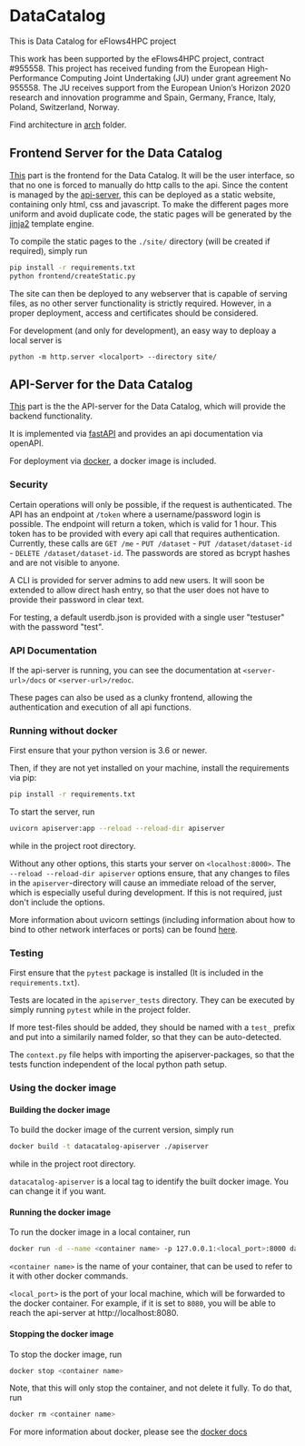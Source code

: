 # DataCatalog

This is Data Catalog for eFlows4HPC project

This work has been supported by the eFlows4HPC project, contract #955558. This project has received funding from the European High-Performance Computing Joint Undertaking (JU) under grant agreement No 955558. The JU receives support from the European Union’s Horizon 2020 research and innovation programme and Spain, Germany, France, Italy, Poland, Switzerland, Norway.


Find architecture in [arch](arch/arch.adoc) folder. 


## Frontend Server for the Data Catalog

[This](frontend/) part is the frontend for the Data Catalog. It will be the user interface, so that no one is forced to manually do http calls to the api. Since the content is managed by the [api-server](apiserver/), this can be deployed as a static website, containing only html, css and javascript. To make the different pages more uniform and avoid duplicate code, the static pages will be generated by the [jinja2](https://jinja.palletsprojects.com/en/3.0.x/templates/) template engine.

To compile the static pages to the `./site/` directory (will be created if required), simply run 
```bash
pip install -r requirements.txt
python frontend/createStatic.py
```

The site can then be deployed to any webserver that is capable of serving files, as no other server functionality is strictly required. However, in a proper deployment, access and certificates should be considered.

For development (and only for development), an easy way to deploay a local server is
```shell
python -m http.server <localport> --directory site/
```

## API-Server for the Data Catalog

[This](apiserver/) part is the the API-server for the Data Catalog, which will provide the backend functionality.

It is implemented via [fastAPI](https://fastapi.tiangolo.com/) and provides an api documentation via openAPI.

For deployment via [docker](https://www.docker.com/), a docker image is included. 

### Security

Certain operations will only be possible, if the request is authenticated. The API has an endpoint at `/token` where a username/password login is possible. The endpoint will return a token, which is valid for 1 hour. This token has to be provided with every api call that requires authentication. Currently, these calls are `GET /me` - `PUT /dataset` - `PUT /dataset/dataset-id` - `DELETE /dataset/dataset-id`. The passwords are stored as bcrypt hashes and are not visible to anyone.

A CLI is provided for server admins to add new users. It will soon be extended to allow direct hash entry, so that the user does not have to provide their password in clear text.

For testing, a default userdb.json is provided with a single user "testuser" with the password "test".

### API Documentation

If the api-server is running, you can see the documentation at `<server-url>/docs` or `<server-url>/redoc`.

These pages can also be used as a clunky frontend, allowing the authentication and execution of all api functions.


### Running without docker
First ensure that your python version is 3.6 or newer.

Then, if they are not yet installed on your machine, install the requirements via pip:

```bash
pip install -r requirements.txt
```

To start the server, run
```bash
uvicorn apiserver:app --reload --reload-dir apiserver
```
while in the project root directory.

Without any other options, this starts your server on `<localhost:8000>`.
The `--reload --reload-dir apiserver` options ensure, that any changes to files in the `apiserver`-directory will cause an immediate reload of the server, which is especially useful during development. If this is not required, just don't include the options.

More information about uvicorn settings (including information about how to bind to other network interfaces or ports) can be found [here](https://www.uvicorn.org/settings/).

### Testing

First ensure that the `pytest` package is installed (It is included in the `requirements.txt`).

Tests are located in the `apiserver_tests` directory. They can be executed by simply running `pytest` while in the project folder.

If more test-files should be added, they should be named with a `test_` prefix and put into a similarily named folder, so that they can be auto-detected.

The `context.py` file helps with importing the apiserver-packages, so that the tests function independent of the local python path setup.




### Using the docker image

#### Building the docker image

To build the docker image of the current version, simply run

```bash
docker build -t datacatalog-apiserver ./apiserver
```
while in the project root directory.

`datacatalog-apiserver` is a local tag to identify the built docker image. You can change it if you want.

#### Running the docker image

To run the docker image in a local container, run 
```bash
docker run -d --name <container name> -p 127.0.0.1:<local_port>:8000 datacalog-apiserver
```

`<container name>` is the name of your container, that can be used to refer to it with other docker commands.

`<local_port>` is the port of your local machine, which will be forwarded to the docker container. For example, if it is set to `8080`, you will be able to reach the api-server at http://localhost:8080.

#### Stopping the docker image

To stop the docker image, run
```bash
docker stop <container name>
```

Note, that this will only stop the container, and not delete it fully. To do that, run

```bash
docker rm <container name>
```

For more information about docker, please see the [docker docs](https://docs.docker.com)
